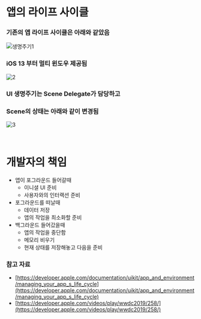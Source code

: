 # 앱의 라이프 사이클

### 기존의 앱 라이프 사이클은 아래와 같았음

![생명주기1](https://opposite-foundation-5b5.notion.site/image/https%3A%2F%2Fs3-us-west-2.amazonaws.com%2Fsecure.notion-static.com%2F196c1f3a-f87e-4dc3-b3ad-91a09ed79381%2Fapp-statedark2x.png?table=block&id=f098a587-faff-462f-920d-1efcab731cb0&spaceId=218f86ea-dd70-4255-addc-49c3437db872&width=1520&userId=&cache=v2)

### iOS 13 부터 멀티 윈도우 제공됨

![2](https://opposite-foundation-5b5.notion.site/image/https%3A%2F%2Fs3-us-west-2.amazonaws.com%2Fsecure.notion-static.com%2Feea51dcb-3515-417b-9a68-0cd78ae3c9fa%2FUntitled.png?table=block&id=64aceec0-66f8-4d27-99e4-7296582ad8ad&spaceId=218f86ea-dd70-4255-addc-49c3437db872&width=1920&userId=&cache=v2)

### UI 생명주기는 Scene Delegate가 담당하고

### Scene의 상태는 아래와 같이 변경됨

![3](https://opposite-foundation-5b5.notion.site/image/https%3A%2F%2Fs3-us-west-2.amazonaws.com%2Fsecure.notion-static.com%2F231bf598-5795-439d-aaa3-f374c64f9291%2Fscene-state_dark2x.png?table=block&id=44ce557a-2214-40b4-b04e-314577b5d07f&spaceId=218f86ea-dd70-4255-addc-49c3437db872&width=1660&userId=&cache=v2)

<br>

# 개발자의 책임

- 앱이 포그라운드 들어갈때
  - 이니셜 UI 준비
  - 사용자와의 인터랙션 준비
- 포그라운드를 떠날때
  - 데이터 저장
  - 앱의 작업을 최소화할 준비
- 백그라운드 들어갔을때
  - 앱의 작업을 중단함
  - 메모리 비우기
  - 현재 상태를 저장해놓고 다음을 준비

### 참고 자료

- [https://developer.apple.com/documentation/uikit/app_and_environment/managing_your_app_s_life_cycle](https://developer.apple.com/documentation/uikit/app_and_environment/managing_your_app_s_life_cycle)
- [https://developer.apple.com/videos/play/wwdc2019/258/](https://developer.apple.com/videos/play/wwdc2019/258/)
